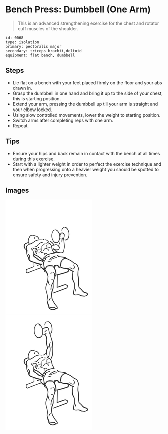 # Bench Press: Dumbbell (One Arm)
> This is an advanced strengthening exercise for the chest and rotator cuff muscles of the shoulder.

``` 
id: 0068 
type: isolation 
primary: pectoralis major 
secondary: triceps brachii,deltoid 
equipment: flat bench, dumbbell 
``` 

## Steps

 - Lie flat on a bench with your feet placed firmly on the floor and your abs drawn in.
 - Grasp the dumbbell in one hand and bring it up to the side of your chest, this is starting position.
 - Extend your arm, pressing the dumbbell up till your arm is straight and your elbow locked.
 - Using slow controlled movements, lower the weight to starting position.
 - Switch arms after completing reps with one arm.
 - Repeat.

## Tips

 - Ensure your hips and back remain in contact with the bench at all times during this exercise.
 - Start with a lighter weight in order to perfect the exercise technique and then when progressing onto a heavier weight you should be spotted to ensure safety and injury prevention.

## Images

<svg width="276" height="275pt" viewBox="0 0 207 275" xmlns="http://www.w3.org/2000/svg"><g fill="#FFF"><path d="M0 0h207v275H0V0m141.02 64.83c-4.34.65-6.35 5.17-7.14 8.99 2.66-2.67 3.66-6.82 7.38-8.43 9.75 2.77 12.34 15.51 9.13 23.99-1.14 3.81-4.9 6.06-8.8 5.56.49.99.98 2.18 2.36 1.87 4.2-.11 7.06-3.95 8.19-7.65 2.19-7.21.89-15.54-3.79-21.51-1.67-2.17-4.58-3.76-7.33-2.82m-28.03 10.12c-3.59 6.23-3.36 14.15-.55 20.64 1.58 3.73 4.54 7.18 8.66 8.04 3.48-.03 6.26-2.74 7.76-5.68 2.68-4.54 2.39-10.05 1.75-15.08l1.91.99c-.13.99-.38 2.98-.51 3.98 2.61-1.41 1.3-3.99.77-6.16-.65.28-1.96.86-2.62 1.15l-.37-2.32c2.39-.13 4.77-.39 7.16-.61 1.25 1.31 2.77 2.4 3.81 3.9-.14 2.02-.44 4.02-.7 6.03-2.67.39-5.3.96-7.97 1.33.93 3.52 1.07 7.18 1.74 10.75.74-3.35.69-6.85-.52-10.08 4.1-.73 2.96 4.01 3.04 6.51.43-2.33.73-4.69 1.15-7.02l1.04 1.17c1.13 5.49 1.14 11.15 1.88 16.7.85 5.12-1.58 10.01-1.81 15.1-6.26 3.96-13.02-.7-19.13-2.46.59-.44 1.18-.86 1.78-1.29 3.98.65 7.38-1.3 9.57-4.49.02-.7.05-2.09.06-2.79a75.06 75.06 0 0 1-3.59-4.17c2.87-3.09 5.09-7.29 3.4-11.52-.58 3.82-1.61 7.58-3.64 10.9-2.94-2.15-6.7-2.96-10.03-1.16-2.53-3.91-5.5-8.44-10.7-8.67.82 1.51 2.27 2.38 3.66 3.27 2.5 1.58 4.18 4.1 5.9 6.43-1.78.3-3.56.63-5.34.95-.65-4.16-4.39-6.61-8.26-7.41l2.11-1.57c-2.64-2.59-5.54-6.41-9.73-5.54 2.55 1.33 4.96 2.9 7.1 4.82-.61.85-1.21 1.7-1.81 2.56 2.2 1.57 4.68 2.61 7.02 3.94 2.12 2.89 3.23 6.44 3.52 10 .31 3.99 3.11 7.07 4.67 10.6-5.63 1.2-11.82 1.49-16.64 4.99-3.84 3.1-8.11 6.02-10.2 10.69-2.24-3.41-6.01-5.2-9.1-7.71-2.28-1.93-5.27-2.56-7.83-3.97-4.58-3.11-3.52-9.76-7.54-13.41.23-1.25.46-2.49.68-3.74-1.63 1.06-2.7 2.6-3.21 4.46 5.88 2.91 6.59 11.22 4.6 16.69 1.46.99 2.88 2.06 4.15 3.29 4.69 1.64 7.07 6.83 12.01 7.89 2.41.96 5.36.87 7.2 2.92 1.37-.11 1.8-1.86 2.67-2.7.03-1.08.08-3.25.1-4.33-1.02 1-2.05 2-3.08 3 2.25-5.32 7.16-8.87 11.46-12.48 5.68-1.68 11.48-4.51 17.52-3.44-.3-.56-.9-1.67-1.2-2.22 4.06.29 8.16-.5 12.18.32 3.04.42 6.42.82 9.21-.77 1.77-.89 1.66-3.1 2.07-4.76.54-3.83 2.39-7.53 1.75-11.47-.56-4.36-.78-8.75-1.36-13.1-1.23-4.91 1.75-9.63 1.16-14.55-1.16-1.8-2.68-3.5-4.7-4.29-2.7-.32-5.28.81-7.72 1.81-1.53-3.52-3.63-7.27-7.37-8.78-3.41-.91-7.31.82-8.99 3.92M58.01 86.23c-2.96 4.5-5.19 9.69-4.33 15.21-3.44 1.18-7.8 2.06-9.32 5.85-1.88 4.75.53 10.19 5.07 12.36.33 6.49.71 13.47 4.97 18.75-.44 2.33.63 4.5 1.77 6.46 2.78 3.54 7.58 3.93 11.53 5.42-.34 3.03.62 6.55-.77 9.27-5.9 2.45-11.97 4.44-17.92 6.74-.07 2.47-.09 4.95-.09 7.43 1.05.73 2.1 1.47 3.15 2.2 11.29-4.42 22.5-9.15 34.08-12.75 1.92 1.74 3.34 4.09 5.88 5.05.16-.61.48-1.82.65-2.43.49 2.37-.76 5.6 1.56 7.2.72.11 2.16.34 2.88.46 1.97 3.17 3.48 6.68 4.09 10.38-.36 4.02-.46 8.12-1.39 12.07-1.49 4.29-3.12 8.57-3.82 13.08-.9 8.63 4.51 16.55 3.57 25.18-.07 2.08-.74 4.12-.7 6.21.4 2.22 1.03 4.4 1.13 6.67.13 3.19 2.68 5.68 2.81 8.88-.25 3.89 3.52 6.11 6.56 7.56 3.66.78 8.5 1.53 11.24-1.7 1.19-.15 2.41-.21 3.56-.58 1.39-1.2.74-3.16.9-4.75-1.8-2.36-3.44-4.85-5.59-6.92-2.3-3.44-4.35-7.1-6.26-10.77-2.58-8.2-1.83-17.41 1.55-25.28 1.29-5.03.04-10.26.48-15.37.74-4.77 2.98-9.11 4.16-13.75.76-1.52 1.68-3.04 1.66-4.81.86.59 1.73 1.18 2.59 1.78-.59 9.73-.79 19.47-.74 29.22 6.57-1.44 12.7-4.26 19.08-6.32 2-.88 3.84.79 5.66 1.39-.29 1.48-.57 2.96-.85 4.45-10.53 4.19-21.29 7.79-31.82 11.98-1.16.22-1.2 1.59-1.77 2.38 11.07-3.86 22.04-8.02 33.03-12.11 3.45-.72 2.94-5.02 3.17-7.76-1.98-1.11-4.05-2.45-6.36-2.59-6.22 1.64-12.11 4.33-18.26 6.21.2-9.31.23-18.62.37-27.92 8.75-1.93 17.32-4.55 25.81-7.39.79-2.16 1.48-4.44.49-6.68 2.51 2.19 5.27 4.39 8.7 4.82.81 2.73-.16 5.46-.51 8.18-.47 2.98-.34 6.02-.73 9.02 1.63 4.76 5.03 8.83 5.67 13.94 1.9 8.22-3.67 15.88-2.06 24.14 3.04 2.31 6.85 2.32 10.45 1.77 3.44-.73 6.21 1.68 9.23 2.8 3.7.29 7.7 1.55 11.11-.55 2.32-.71 6.37-3.01 4.06-5.82-1.94-3.9-6.95-2.52-9.76-5.23-2.72-1.92-4.16-5.13-6.92-7.01-1.05-.91-2.52-1.48-3.18-2.75-2.95-8.65-.3-17.93-2.36-26.7-.98-3.61-.18-7.34-.44-11.01-.13-3.28 2.16-6.51.73-9.74-.98-2.41-1.47-5.16-3.22-7.17-2.75-3.32-7.55-3.55-10.39-6.78-4.92-4.9-12.19-6.15-17.3-10.72-5.4-1.97-11.26-1.54-16.85-2.53-.67-2.2-2.56-3.31-4.54-4.14.98 2.13 1.58 5.15 4.26 5.71 4.68 1.2 9.62.71 14.24 2.26-4.14 1.99-7.31 5.5-9.58 9.42-.71 4.21-.89 8.52-2.34 12.58-.79-2.95-3.44-4.43-5.96-5.7-2.36.58-4.74 1.03-7.14 1.42.15 1.47.28 2.95.39 4.42-1.32-1.34-2.65-2.67-4.01-3.97-4.33-.94-9-1.24-13.09.78-2.75 1.24-3.74 4.27-5.27 6.64-1.83-5.03-2.6-10.66-1.46-15.91.9-3.55 5.18-5.97 4.35-9.79 3.27-1.52 8.99-1.3 9.57-5.77-3.39 1.65-6.76 3.34-10.37 4.47-1.22 1.62-3.06 2.52-4.76 3.53.75.13 2.26.39 3.01.53-1.02 2.09-1.96 4.24-3.17 6.25-.58.86-1.14 1.76-1.7 2.64.35 4.67 1.58 9.43 1.82 14.2-2.82-1.9-6.83-3.47-6.47-7.58 1.14-1.32 2.28-2.64 3.43-3.96-2.35.01-4.76.16-7.04-.56-7.94-2.09-15.93-4.44-23.36-7.93-1.73-4.9-3.6-9.71-6.66-13.97.28-3.04.32-6.12.96-9.12-1.88-3.31-2.81-7.69-.64-11.1 1.3-2.34 4.01-3.31 6.54-3.58 6.65-1.34 10.58-7.8 17.16-9.23a71.88 71.88 0 0 0 5.95-1.67c2.21.29 4.9 1.6 6.6-.58-3.83-.27-7.7-.49-11.52.02-7.27 1.34-11.81 8.18-19.06 9.7-5.12-5.33-1.35-12.85 1.98-18.03 3.88-3.7 9.34-.65 13.61.6 3.62.46 4.36 4.44 6.51 6.76-.09-2.51-.23-5.92-3.03-6.93-3.5-1.41-7.1-2.66-10.8-3.44-2.87-.64-6.15.11-8.1 2.41m9.7 7.3c3.19.11 2.93-3.99 3.63-6.15-1.89 1.59-2.82 3.89-3.63 6.15m21.09 1.7c.82 1.34 3.73.71 4.51-.54-.68-1.83-3.76-.82-4.51.54m-6.21 7.4c-3.24 1.99-5.92 4.74-8.24 7.73-1.64.79-3.58.79-5.3 1.4 2 .34 4.03.39 6.05.44.96-1.29 1.89-2.6 2.72-3.97 2.93-3.4 6.78-5.56 11.27-6.03.12-.46.37-1.37.49-1.82-2.32.79-4.78 1.18-6.99 2.25m5.38 6.62c-3.66 2.55-4.08 7.78-3.18 11.8-.62 1.26-1.25 2.52-1.88 3.79l1.98.26c-.08.37-.26 1.1-.35 1.47 2.03.14 4.06.28 6.08.51 1.62 1.2 3.48 1.99 5.37 2.67l3-1.08c.16-.36.46-1.08.61-1.43-1.98.27-4.06 1.1-6 .21-2.86-.85-5.4-3.03-8.57-2.22 3.3-4.24.31-9.37 1.59-14.13 2.71-2.14 7.45-3.2 7.66-7.25-2.17 1.72-4.17 3.64-6.31 5.4m7.7-4.62c2.29 1.53 5.07 1.8 7.72 1.33-2.43-.97-5.07-2.22-7.72-1.33m1.96 3.58c.8 2.32 1.33 4.74 1.1 7.22-1.6.2-3.19.4-4.79.59a23.133 23.133 0 0 0-4.68 7.22c2.22-1.24 3.48-3.46 4.95-5.42 1.85-.57 3.79-.71 5.69-.99l-.75-.73c3.26-.49 6.44-1.44 9.74-1.74-1.5-.63-3.1-.95-4.7-1.18-1.2.66-2.35 1.65-3.81 1.5l-.48-5.49c-.76-.33-1.52-.65-2.27-.98m-19.42 4.96c-2.26.97-.27 3.27 1.31 1.66 2.28-.86.2-3.11-1.31-1.66m-12.52 5.31c1.27-.51 2.22-1.36 2.86-2.55 1.64.61 3.34 1 5.08 1.24-1.5 1.5-2.83 3.15-4.14 4.81 1.99 2.7 3.35 5.89 5.87 8.17-.34-1.5.32-3.72-1.62-4.4 1.38-1.3 2.88-2.46 4.38-3.6.17-.89.33-1.78.5-2.67-1.06-.19-2.13-.36-3.19-.53-.08-.73-.23-2.2-.31-2.93-2.43-.98-5.07-1.18-7.6-1.8-.66 1.4-1.28 2.81-1.83 4.26m14.5-1.56c-.24.34-.72 1-.96 1.33.98 3.38 4.68-2.12.96-1.33m20.13.84c1.2 1.65 2.44 3.29 3.9 4.73-.35-1.6-.83-3.17-1.32-4.73h-2.58m-22.7 9.97c1.94-.09 3.85-.49 5.53-1.49-1.95-.05-4.25-.37-5.53 1.49m-23.99.53c.4 2.5 2.21 4.4 3.02 6.72.35 1.99.52 4 .82 6l1.84-.98c.21-4.62-1.18-9.6-5.68-11.74m38.63 2.28c-.11 1.57 2.64 2.45 3.85 1.72.21-1.68-2.62-2.31-3.85-1.72m11.8 12.38c1.42-.16 2.86-.77 4.29-.36 2.38.81 4.41-.96 6.48-1.8 3.01-1.7 7.06-.96 9.42-3.84-4.53.7-9.14 1.77-13.01 4.34-.64-.35-1.27-.7-1.9-1.05 4.38-2.43 8.9-4.58 13.39-6.79-7.37-.04-13.7 4.47-18.67 9.5m-3.41 4.73c3.8.72 7.82.35 10.83-2.31-3.7.32-7.28 1.29-10.83 2.31z"/><path d="M112.91 78.05c.94-3.02 3.62-4.89 5.98-6.77 2.85 1.67 6.06 3.22 7.66 6.3 2.74 5.07 3.98 11.31 1.98 16.86-1.01 3.1-2.98 6.46-6.49 7.03-3.91.2-6.72-3.18-8.28-6.37-2.41-5.27-2.79-11.58-.85-17.05zM46.48 107.41c1.65-2.53 4.92-3.02 7.43-4.34 1.37 1.03 2.78 1.99 4.18 2.99-3.49-1-5.77 1.93-8.09 3.92-1.98 1.84-1.11 4.88-1.24 7.27-2.94-2.43-3.2-6.36-2.28-9.84zM111.48 110.61c4.43-.91 9.82-4.63 13.9-.97 1.93 1.81 3.54 3.94 5.16 6.02-1.01.71-2.01 1.42-3.01 2.14-4.98 1.97-10.57.45-14.26-3.29.55 1.5 1.11 3 1.7 4.48 1.36.39 2.73.73 4.11 1.02l.2 1.33-2.58-.21c2.13 1.43 4.39 2.67 6.6 3.96-2.34.26-4.64-.08-6.87-.76-3.91-3.55-4.07-8.88-4.95-13.72zM71.56 120.26c2.01.23 4.02.48 6.03.79-.94.79-1.98 1.38-3.14 1.76-.18.54-.56 1.6-.74 2.13-.94-1.44-2.55-2.77-2.15-4.68zM68.38 131.82c3.13 1.56 6.83 2.01 9.51 4.4 3.46 3.1 7.8 5.24 10.52 9.14-3.01-.73-6.36-1.02-8.76-3.19-2.76-2.28-5.57-4.49-8.69-6.26-1.58-.79-1.88-2.65-2.58-4.09zM134.28 149.09c1.53-4.43 5.55-7.97 10.34-8.29 6.33 2.4 12.6 5.35 17.67 9.95 2.87 2.66 7.92 2.69 9.41 6.77 1.11 3.06 3.43 6.13 2.18 9.52-1.08 3.62-.83 7.41-1.12 11.14-.41 4.33 1.58 8.45 1.24 12.79-.22 6.44-.19 12.96 1.72 19.17 1.24 1.53 2.82 2.7 4.26 4.03 2.7 2.29 4.25 5.73 7.34 7.6 2.88 2.13 7.53 1.17 9.09 5-1.87 1.03-3.64 2.27-5.63 3.07-1.96 0-3.89-.44-5.84-.62-3.82-.24-6.94-3.41-10.91-2.78-3.17.04-7.39 1.75-9.6-1.4.11-4.33.04-8.89 1.84-12.91-.05-4.05.25-8.11-.17-12.15-.26-3.14-2.37-5.66-3.41-8.54-1.58-6.24-1.4-12.66-1.26-19.04 1.4-.19 2.68-.74 3.68-1.73-1.94-.69-3.91-1.27-5.84-1.98-2.94-1.17-4.94-3.92-7.93-4.98-3.32-1.25-6.92-1.26-10.42-1.15-3.22.07-6.06-1.74-8.93-2.95 1.49-3.33 1.91-6.94 2.29-10.52m27.9 5.24c.95 2.66 2 5.29 2.81 8-1.42.98-2.62 3.45-4.63 2.33-2.8-1.01-4.91-3.21-7.42-4.73 1.79 3.91 5.85 6.28 10.11 6.26 1.15-1.06 2.28-2.12 3.42-3.18-.29-3.31-1.35-6.78-4.29-8.68m5.99 58.13c-1.28 3.07-.91 6.48 1.65 8.76-.47-2.93-.95-5.87-1.65-8.76zM69.01 150.95c4.22 1.63 8.48 3.42 13.07 3.56-2.41 1.27-4.94 1.69-7.23-.08.15.87.45 2.61.59 3.48 2.75-.81 5.49-1.65 8.22-2.54.08 2.14.27 4.28.76 6.37-9.55 3.69-19.28 6.91-28.68 11.01-1.78.6-4 2.19-5.34-.04-.14-1.78 0-3.56.05-5.34 6.22-2.33 12.49-4.54 18.59-7.16-.02-3.09-.01-6.17-.03-9.26z"/><path d="M118.27 162.75c.39-2.78 2.34-4.48 4.73-5.64 1.77 1.4 3.37 3.02 4.27 5.12 1.56.16 3.38.94 4.63-.53 5.35 3.69 11.95 3.56 18.16 3.48l-1.47 1.03c.71 1.29 2.39 3.75.27 4.63-7.99 3.73-16.82 5.17-25.24 7.62l-1.09 1.04c-1.06-2.67-.39-5.6-1-8.36-.7-2.92-1.74-5.78-3.26-8.39zM95.65 166.63c1.37-2.68 2.97-5.37 5.34-7.29 3.9-.98 7.95-.53 11.89-.11 5.36 6.01 7.96 14.21 6.72 22.24-.44-3.79-1.94-7.66-5.91-8.94 2.23 2.81 4.52 5.92 3.1 9.77.48.02 1.43.08 1.91.1-.63.3-1.25.59-1.89.88.75 1.95.09 3.94-.72 5.74-1.72 3.76-2.06 8.06-4.45 11.52-2.94 4.67-3.44 10.32-3.3 15.7 2.38-.7 1.47-3.48 1.8-5.32-.02-3.56 1.37-6.92 3.1-9.95.15 4.48.98 9.22-1.04 13.44-3.12 6.34-2.98 13.72-1.87 20.54.67 4.25 3.06 7.84 5.19 11.46 2.25 4.68 6.56 7.9 8.84 12.58-1.19.38-2.38.75-3.58 1.08-.88-1.36-1.6-2.85-2.79-3.98-2.83.48-5.67.71-8.53.77-1.34.01-3.44 1.97-4.31.2v-.79c.15-1.5.04-3.02-.71-4.35-1.75-3.5-2.96-7.24-3.94-11.02.22-3.13 1.11-6.21.83-9.36-.19-7.06-3.81-13.51-3.94-20.58.32-5.04 1.99-9.87 4.06-14.44 1.54 2.77 1.97 6.39 4.75 8.28-1.6-6.76-5.5-13.65-3.21-20.7-1.11-3.13-.85-6.62-2.38-9.6-1.39-2.78-3.29-5.26-4.96-7.87m16.12 6.01c-1.79 1.7-3.77 3.28-4.95 5.5 2.34-1.12 4.19-2.97 6.01-4.76-.26-.18-.8-.55-1.06-.74m-2.25 16.39c.21 2.83 3.55 2.43 4.77.57-1.59-.24-3.17-.43-4.77-.57m-6.14 53.87c2.74-2.22 4.16-5.49 5.39-8.69-3.34 1.27-4.92 5.38-5.39 8.69z"/><path d="M94.09 169.41c1.18-.51 2.45 1.42 1.7 2.39-1.21.53-2.53-1.41-1.7-2.39zM107.05 259.89c2.94-2.4 7.03-1.29 10.57-1.59.44.47 1.3 1.4 1.73 1.86-3.62 2.82-8.73 2.42-12.3-.27z"/></g><g fill="#333"><path d="M141.02 64.83c2.75-.94 5.66.65 7.33 2.82 4.68 5.97 5.98 14.3 3.79 21.51-1.13 3.7-3.99 7.54-8.19 7.65-1.38.31-1.87-.88-2.36-1.87 3.9.5 7.66-1.75 8.8-5.56 3.21-8.48.62-21.22-9.13-23.99-3.72 1.61-4.72 5.76-7.38 8.43.79-3.82 2.8-8.34 7.14-8.99z"/><path d="M112.99 74.95c1.68-3.1 5.58-4.83 8.99-3.92 3.74 1.51 5.84 5.26 7.37 8.78 2.44-1 5.02-2.13 7.72-1.81 2.02.79 3.54 2.49 4.7 4.29.59 4.92-2.39 9.64-1.16 14.55.58 4.35.8 8.74 1.36 13.1.64 3.94-1.21 7.64-1.75 11.47-.41 1.66-.3 3.87-2.07 4.76-2.79 1.59-6.17 1.19-9.21.77-4.02-.82-8.12-.03-12.18-.32.3.55.9 1.66 1.2 2.22-6.04-1.07-11.84 1.76-17.52 3.44-4.3 3.61-9.21 7.16-11.46 12.48 1.03-1 2.06-2 3.08-3-.02 1.08-.07 3.25-.1 4.33-.87.84-1.3 2.59-2.67 2.7-1.84-2.05-4.79-1.96-7.2-2.92-4.94-1.06-7.32-6.25-12.01-7.89-1.27-1.23-2.69-2.3-4.15-3.29 1.99-5.47 1.28-13.78-4.6-16.69.51-1.86 1.58-3.4 3.21-4.46-.22 1.25-.45 2.49-.68 3.74 4.02 3.65 2.96 10.3 7.54 13.41 2.56 1.41 5.55 2.04 7.83 3.97 3.09 2.51 6.86 4.3 9.1 7.71 2.09-4.67 6.36-7.59 10.2-10.69 4.82-3.5 11.01-3.79 16.64-4.99-1.56-3.53-4.36-6.61-4.67-10.6-.29-3.56-1.4-7.11-3.52-10-2.34-1.33-4.82-2.37-7.02-3.94.6-.86 1.2-1.71 1.81-2.56-2.14-1.92-4.55-3.49-7.1-4.82 4.19-.87 7.09 2.95 9.73 5.54l-2.11 1.57c3.87.8 7.61 3.25 8.26 7.41 1.78-.32 3.56-.65 5.34-.95-1.72-2.33-3.4-4.85-5.9-6.43-1.39-.89-2.84-1.76-3.66-3.27 5.2.23 8.17 4.76 10.7 8.67 3.33-1.8 7.09-.99 10.03 1.16 2.03-3.32 3.06-7.08 3.64-10.9 1.69 4.23-.53 8.43-3.4 11.52a75.06 75.06 0 0 0 3.59 4.17c-.01.7-.04 2.09-.06 2.79-2.19 3.19-5.59 5.14-9.57 4.49-.6.43-1.19.85-1.78 1.29 6.11 1.76 12.87 6.42 19.13 2.46.23-5.09 2.66-9.98 1.81-15.1-.74-5.55-.75-11.21-1.88-16.7l-1.04-1.17c-.42 2.33-.72 4.69-1.15 7.02-.08-2.5 1.06-7.24-3.04-6.51 1.21 3.23 1.26 6.73.52 10.08-.67-3.57-.81-7.23-1.74-10.75 2.67-.37 5.3-.94 7.97-1.33.26-2.01.56-4.01.7-6.03-1.04-1.5-2.56-2.59-3.81-3.9-2.39.22-4.77.48-7.16.61l.37 2.32c.66-.29 1.97-.87 2.62-1.15.53 2.17 1.84 4.75-.77 6.16.13-1 .38-2.99.51-3.98l-1.91-.99c.64 5.03.93 10.54-1.75 15.08-1.5 2.94-4.28 5.65-7.76 5.68-4.12-.86-7.08-4.31-8.66-8.04-2.81-6.49-3.04-14.41.55-20.64m-.08 3.1c-1.94 5.47-1.56 11.78.85 17.05 1.56 3.19 4.37 6.57 8.28 6.37 3.51-.57 5.48-3.93 6.49-7.03 2-5.55.76-11.79-1.98-16.86-1.6-3.08-4.81-4.63-7.66-6.3-2.36 1.88-5.04 3.75-5.98 6.77m-1.43 32.56c.88 4.84 1.04 10.17 4.95 13.72 2.23.68 4.53 1.02 6.87.76-2.21-1.29-4.47-2.53-6.6-3.96l2.58.21-.2-1.33c-1.38-.29-2.75-.63-4.11-1.02-.59-1.48-1.15-2.98-1.7-4.48 3.69 3.74 9.28 5.26 14.26 3.29 1-.72 2-1.43 3.01-2.14-1.62-2.08-3.23-4.21-5.16-6.02-4.08-3.66-9.47.06-13.9.97m-43.1 21.21c.7 1.44 1 3.3 2.58 4.09 3.12 1.77 5.93 3.98 8.69 6.26 2.4 2.17 5.75 2.46 8.76 3.19-2.72-3.9-7.06-6.04-10.52-9.14-2.68-2.39-6.38-2.84-9.51-4.4z"/><path d="M58.01 86.23c1.95-2.3 5.23-3.05 8.1-2.41 3.7.78 7.3 2.03 10.8 3.44 2.8 1.01 2.94 4.42 3.03 6.93-2.15-2.32-2.89-6.3-6.51-6.76-4.27-1.25-9.73-4.3-13.61-.6-3.33 5.18-7.1 12.7-1.98 18.03 7.25-1.52 11.79-8.36 19.06-9.7 3.82-.51 7.69-.29 11.52-.02-1.7 2.18-4.39.87-6.6.58a71.88 71.88 0 0 1-5.95 1.67c-6.58 1.43-10.51 7.89-17.16 9.23-2.53.27-5.24 1.24-6.54 3.58-2.17 3.41-1.24 7.79.64 11.1-.64 3-.68 6.08-.96 9.12 3.06 4.26 4.93 9.07 6.66 13.97 7.43 3.49 15.42 5.84 23.36 7.93 2.28.72 4.69.57 7.04.56-1.15 1.32-2.29 2.64-3.43 3.96-.36 4.11 3.65 5.68 6.47 7.58-.24-4.77-1.47-9.53-1.82-14.2.56-.88 1.12-1.78 1.7-2.64 1.21-2.01 2.15-4.16 3.17-6.25-.75-.14-2.26-.4-3.01-.53 1.7-1.01 3.54-1.91 4.76-3.53 3.61-1.13 6.98-2.82 10.37-4.47-.58 4.47-6.3 4.25-9.57 5.77.83 3.82-3.45 6.24-4.35 9.79-1.14 5.25-.37 10.88 1.46 15.91 1.53-2.37 2.52-5.4 5.27-6.64 4.09-2.02 8.76-1.72 13.09-.78 1.36 1.3 2.69 2.63 4.01 3.97-.11-1.47-.24-2.95-.39-4.42 2.4-.39 4.78-.84 7.14-1.42 2.52 1.27 5.17 2.75 5.96 5.7 1.45-4.06 1.63-8.37 2.34-12.58 2.27-3.92 5.44-7.43 9.58-9.42-4.62-1.55-9.56-1.06-14.24-2.26-2.68-.56-3.28-3.58-4.26-5.71 1.98.83 3.87 1.94 4.54 4.14 5.59.99 11.45.56 16.85 2.53 5.11 4.57 12.38 5.82 17.3 10.72 2.84 3.23 7.64 3.46 10.39 6.78 1.75 2.01 2.24 4.76 3.22 7.17 1.43 3.23-.86 6.46-.73 9.74.26 3.67-.54 7.4.44 11.01 2.06 8.77-.59 18.05 2.36 26.7.66 1.27 2.13 1.84 3.18 2.75 2.76 1.88 4.2 5.09 6.92 7.01 2.81 2.71 7.82 1.33 9.76 5.23 2.31 2.81-1.74 5.11-4.06 5.82-3.41 2.1-7.41.84-11.11.55-3.02-1.12-5.79-3.53-9.23-2.8-3.6.55-7.41.54-10.45-1.77-1.61-8.26 3.96-15.92 2.06-24.14-.64-5.11-4.04-9.18-5.67-13.94.39-3 .26-6.04.73-9.02.35-2.72 1.32-5.45.51-8.18-3.43-.43-6.19-2.63-8.7-4.82.99 2.24.3 4.52-.49 6.68-8.49 2.84-17.06 5.46-25.81 7.39-.14 9.3-.17 18.61-.37 27.92 6.15-1.88 12.04-4.57 18.26-6.21 2.31.14 4.38 1.48 6.36 2.59-.23 2.74.28 7.04-3.17 7.76-10.99 4.09-21.96 8.25-33.03 12.11.57-.79.61-2.16 1.77-2.38 10.53-4.19 21.29-7.79 31.82-11.98.28-1.49.56-2.97.85-4.45-1.82-.6-3.66-2.27-5.66-1.39-6.38 2.06-12.51 4.88-19.08 6.32-.05-9.75.15-19.49.74-29.22-.86-.6-1.73-1.19-2.59-1.78.02 1.77-.9 3.29-1.66 4.81-1.18 4.64-3.42 8.98-4.16 13.75-.44 5.11.81 10.34-.48 15.37-3.38 7.87-4.13 17.08-1.55 25.28 1.91 3.67 3.96 7.33 6.26 10.77 2.15 2.07 3.79 4.56 5.59 6.92-.16 1.59.49 3.55-.9 4.75-1.15.37-2.37.43-3.56.58-2.74 3.23-7.58 2.48-11.24 1.7-3.04-1.45-6.81-3.67-6.56-7.56-.13-3.2-2.68-5.69-2.81-8.88-.1-2.27-.73-4.45-1.13-6.67-.04-2.09.63-4.13.7-6.21.94-8.63-4.47-16.55-3.57-25.18.7-4.51 2.33-8.79 3.82-13.08.93-3.95 1.03-8.05 1.39-12.07-.61-3.7-2.12-7.21-4.09-10.38-.72-.12-2.16-.35-2.88-.46-2.32-1.6-1.07-4.83-1.56-7.2-.17.61-.49 1.82-.65 2.43-2.54-.96-3.96-3.31-5.88-5.05-11.58 3.6-22.79 8.33-34.08 12.75-1.05-.73-2.1-1.47-3.15-2.2 0-2.48.02-4.96.09-7.43 5.95-2.3 12.02-4.29 17.92-6.74 1.39-2.72.43-6.24.77-9.27-3.95-1.49-8.75-1.88-11.53-5.42-1.14-1.96-2.21-4.13-1.77-6.46-4.26-5.28-4.64-12.26-4.97-18.75-4.54-2.17-6.95-7.61-5.07-12.36 1.52-3.79 5.88-4.67 9.32-5.85-.86-5.52 1.37-10.71 4.33-15.21m-11.53 21.18c-.92 3.48-.66 7.41 2.28 9.84.13-2.39-.74-5.43 1.24-7.27 2.32-1.99 4.6-4.92 8.09-3.92-1.4-1-2.81-1.96-4.18-2.99-2.51 1.32-5.78 1.81-7.43 4.34m87.8 41.68c-.38 3.58-.8 7.19-2.29 10.52 2.87 1.21 5.71 3.02 8.93 2.95 3.5-.11 7.1-.1 10.42 1.15 2.99 1.06 4.99 3.81 7.93 4.98 1.93.71 3.9 1.29 5.84 1.98-1 .99-2.28 1.54-3.68 1.73-.14 6.38-.32 12.8 1.26 19.04 1.04 2.88 3.15 5.4 3.41 8.54.42 4.04.12 8.1.17 12.15-1.8 4.02-1.73 8.58-1.84 12.91 2.21 3.15 6.43 1.44 9.6 1.4 3.97-.63 7.09 2.54 10.91 2.78 1.95.18 3.88.62 5.84.62 1.99-.8 3.76-2.04 5.63-3.07-1.56-3.83-6.21-2.87-9.09-5-3.09-1.87-4.64-5.31-7.34-7.6-1.44-1.33-3.02-2.5-4.26-4.03-1.91-6.21-1.94-12.73-1.72-19.17.34-4.34-1.65-8.46-1.24-12.79.29-3.73.04-7.52 1.12-11.14 1.25-3.39-1.07-6.46-2.18-9.52-1.49-4.08-6.54-4.11-9.41-6.77-5.07-4.6-11.34-7.55-17.67-9.95-4.79.32-8.81 3.86-10.34 8.29m-65.27 1.86c.02 3.09.01 6.17.03 9.26-6.1 2.62-12.37 4.83-18.59 7.16-.05 1.78-.19 3.56-.05 5.34 1.34 2.23 3.56.64 5.34.04 9.4-4.1 19.13-7.32 28.68-11.01-.49-2.09-.68-4.23-.76-6.37-2.73.89-5.47 1.73-8.22 2.54-.14-.87-.44-2.61-.59-3.48 2.29 1.77 4.82 1.35 7.23.08-4.59-.14-8.85-1.93-13.07-3.56m49.26 11.8c1.52 2.61 2.56 5.47 3.26 8.39.61 2.76-.06 5.69 1 8.36l1.09-1.04c8.42-2.45 17.25-3.89 25.24-7.62 2.12-.88.44-3.34-.27-4.63l1.47-1.03c-6.21.08-12.81.21-18.16-3.48-1.25 1.47-3.07.69-4.63.53-.9-2.1-2.5-3.72-4.27-5.12-2.39 1.16-4.34 2.86-4.73 5.64m-22.62 3.88c1.67 2.61 3.57 5.09 4.96 7.87 1.53 2.98 1.27 6.47 2.38 9.6-2.29 7.05 1.61 13.94 3.21 20.7-2.78-1.89-3.21-5.51-4.75-8.28-2.07 4.57-3.74 9.4-4.06 14.44.13 7.07 3.75 13.52 3.94 20.58.28 3.15-.61 6.23-.83 9.36.98 3.78 2.19 7.52 3.94 11.02.75 1.33.86 2.85.71 4.35v.79c.87 1.77 2.97-.19 4.31-.2 2.86-.06 5.7-.29 8.53-.77 1.19 1.13 1.91 2.62 2.79 3.98 1.2-.33 2.39-.7 3.58-1.08-2.28-4.68-6.59-7.9-8.84-12.58-2.13-3.62-4.52-7.21-5.19-11.46-1.11-6.82-1.25-14.2 1.87-20.54 2.02-4.22 1.19-8.96 1.04-13.44-1.73 3.03-3.12 6.39-3.1 9.95-.33 1.84.58 4.62-1.8 5.32-.14-5.38.36-11.03 3.3-15.7 2.39-3.46 2.73-7.76 4.45-11.52.81-1.8 1.47-3.79.72-5.74.64-.29 1.26-.58 1.89-.88-.48-.02-1.43-.08-1.91-.1 1.42-3.85-.87-6.96-3.1-9.77 3.97 1.28 5.47 5.15 5.91 8.94 1.24-8.03-1.36-16.23-6.72-22.24-3.94-.42-7.99-.87-11.89.11-2.37 1.92-3.97 4.61-5.34 7.29m-1.56 2.78c-.83.98.49 2.92 1.7 2.39.75-.97-.52-2.9-1.7-2.39m12.96 90.48c3.57 2.69 8.68 3.09 12.3.27-.43-.46-1.29-1.39-1.73-1.86-3.54.3-7.63-.81-10.57 1.59z"/><path d="M67.71 93.53c.81-2.26 1.74-4.56 3.63-6.15-.7 2.16-.44 6.26-3.63 6.15zM88.8 95.23c.75-1.36 3.83-2.37 4.51-.54-.78 1.25-3.69 1.88-4.51.54zM82.59 102.63c2.21-1.07 4.67-1.46 6.99-2.25-.12.45-.37 1.36-.49 1.82-4.49.47-8.34 2.63-11.27 6.03-.83 1.37-1.76 2.68-2.72 3.97-2.02-.05-4.05-.1-6.05-.44 1.72-.61 3.66-.61 5.3-1.4 2.32-2.99 5-5.74 8.24-7.73zM87.97 109.25c2.14-1.76 4.14-3.68 6.31-5.4-.21 4.05-4.95 5.11-7.66 7.25-1.28 4.76 1.71 9.89-1.59 14.13 3.17-.81 5.71 1.37 8.57 2.22 1.94.89 4.02.06 6-.21-.15.35-.45 1.07-.61 1.43l-3 1.08c-1.89-.68-3.75-1.47-5.37-2.67-2.02-.23-4.05-.37-6.08-.51.09-.37.27-1.1.35-1.47l-1.98-.26c.63-1.27 1.26-2.53 1.88-3.79-.9-4.02-.48-9.25 3.18-11.8zM95.67 104.63c2.65-.89 5.29.36 7.72 1.33-2.65.47-5.43.2-7.72-1.33z"/><path d="M97.63 108.21c.75.33 1.51.65 2.27.98l.48 5.49c1.46.15 2.61-.84 3.81-1.5 1.6.23 3.2.55 4.7 1.18-3.3.3-6.48 1.25-9.74 1.74l.75.73c-1.9.28-3.84.42-5.69.99-1.47 1.96-2.73 4.18-4.95 5.42 1.09-2.68 2.69-5.13 4.68-7.22 1.6-.19 3.19-.39 4.79-.59.23-2.48-.3-4.9-1.1-7.22zM78.21 113.17c1.51-1.45 3.59.8 1.31 1.66-1.58 1.61-3.57-.69-1.31-1.66zM65.69 118.48c.55-1.45 1.17-2.86 1.83-4.26 2.53.62 5.17.82 7.6 1.8.08.73.23 2.2.31 2.93 1.06.17 2.13.34 3.19.53-.17.89-.33 1.78-.5 2.67-1.5 1.14-3 2.3-4.38 3.6 1.94.68 1.28 2.9 1.62 4.4-2.52-2.28-3.88-5.47-5.87-8.17 1.31-1.66 2.64-3.31 4.14-4.81-1.74-.24-3.44-.63-5.08-1.24-.64 1.19-1.59 2.04-2.86 2.55m5.87 1.78c-.4 1.91 1.21 3.24 2.15 4.68.18-.53.56-1.59.74-2.13 1.16-.38 2.2-.97 3.14-1.76-2.01-.31-4.02-.56-6.03-.79zM80.19 116.92c3.72-.79.02 4.71-.96 1.33.24-.33.72-.99.96-1.33z"/><path d="M100.32 117.76h2.58c.49 1.56.97 3.13 1.32 4.73-1.46-1.44-2.7-3.08-3.9-4.73zM77.62 127.73c1.28-1.86 3.58-1.54 5.53-1.49-1.68 1-3.59 1.4-5.53 1.49zM53.63 128.26c4.5 2.14 5.89 7.12 5.68 11.74l-1.84.98c-.3-2-.47-4.01-.82-6-.81-2.32-2.62-4.22-3.02-6.72zM92.26 130.54c1.23-.59 4.06.04 3.85 1.72-1.21.73-3.96-.15-3.85-1.72zM104.06 142.92c4.97-5.03 11.3-9.54 18.67-9.5-4.49 2.21-9.01 4.36-13.39 6.79.63.35 1.26.7 1.9 1.05 3.87-2.57 8.48-3.64 13.01-4.34-2.36 2.88-6.41 2.14-9.42 3.84-2.07.84-4.1 2.61-6.48 1.8-1.43-.41-2.87.2-4.29.36zM100.65 147.65c3.55-1.02 7.13-1.99 10.83-2.31-3.01 2.66-7.03 3.03-10.83 2.31zM162.18 154.33c2.94 1.9 4 5.37 4.29 8.68-1.14 1.06-2.27 2.12-3.42 3.18-4.26.02-8.32-2.35-10.11-6.26 2.51 1.52 4.62 3.72 7.42 4.73 2.01 1.12 3.21-1.35 4.63-2.33-.81-2.71-1.86-5.34-2.81-8zM111.77 172.64c.26.19.8.56 1.06.74-1.82 1.79-3.67 3.64-6.01 4.76 1.18-2.22 3.16-3.8 4.95-5.5zM109.52 189.03c1.6.14 3.18.33 4.77.57-1.22 1.86-4.56 2.26-4.77-.57zM168.17 212.46c.7 2.89 1.18 5.83 1.65 8.76-2.56-2.28-2.93-5.69-1.65-8.76zM103.38 242.9c.47-3.31 2.05-7.42 5.39-8.69-1.23 3.2-2.65 6.47-5.39 8.69z"/></g></svg>
<svg width="276" height="275pt" viewBox="0 0 207 275" xmlns="http://www.w3.org/2000/svg"><g fill="#FFF"><path d="M0 0h207v275H0V0m92.9 24.82c2.44-2.92 4.16-6.49 7.59-8.46 2.71 1.53 5.85 2.78 7.46 5.63 4.09 6.87 4.18 16.19-.59 22.77-2.13-3.66-2.22-7.91-3.21-11.9-.47-2.78-3.04-5.25-5.99-4.46-3.01.82-6.44 1.04-8.88 3.17-1.91-4.03-4.54-8-8.64-10.05-2.08-1.14-4.52-.11-6.59.58-3.27 1.91-4.6 5.82-5.48 9.3-1.36 6.73-.03 14.2 4.19 19.71 2.19 2.92 6.32 5.16 9.87 3.22 3.6-1.2 5.4-4.79 6.78-8.04l-1.23-.71c2.16.22 4.29.67 6.32 1.45 3.11 4.71 4.01 10.54 3.03 16.05-.99 5.51 1.63 10.76 2.29 16.15a16.316 16.316 0 0 0-2.78 10.81c-1.2 1.23-2.39 2.46-3.55 3.72-1.84.63-3.67 1.29-5.43 2.11 1.9.38 3.83.37 5.75.17 1.05-1.58 2.19-3.09 3.53-4.44 1 2.7 1.98 5.41 2.83 8.16-3.1-.05-6.28.04-9.11 1.46 2.8 0 5.6-.27 8.38-.63 1.57 4.28 7.73 3.57 9.01 7.98 1.9 3.15 1.67 6.92 2.66 10.35 1.07 2.73 2.88 5.09 4.05 7.78-5.62 1.18-11.77 1.48-16.59 4.95-3.82 3.13-8.19 6-10.18 10.73-2.3-3.37-6.03-5.2-9.13-7.7-2.27-1.93-5.23-2.57-7.8-3.94-4.66-3.07-3.52-9.81-7.61-13.44.23-1.24.46-2.49.67-3.74-1.63 1.02-2.64 2.59-3.19 4.42 5.9 2.94 6.55 11.21 4.62 16.72 1.46.98 2.86 2.05 4.12 3.28 3.38 1.34 5.78 4.1 8.5 6.39 2.99 1.79 6.56 2.21 9.83 3.3 2.73 5.16 2.88 11.07 3.55 16.74-2.91-1.85-6.85-3.55-6.42-7.68 1.13-1.28 2.26-2.57 3.4-3.85-2.36 0-4.76.15-7.04-.56-7.95-2.09-15.96-4.44-23.39-7.93-1.72-4.91-3.6-9.71-6.66-13.97.29-3.05.32-6.12.98-9.12-1.91-3.29-2.81-7.67-.67-11.06 1.19-2.13 3.66-2.86 5.62-4.05l.49.89c3.86-1.59 7.61-3.49 10.74-6.3 3.6-3.16 8.5-3.57 12.85-5.07 2.2.34 4.85 1.56 6.6-.53-3.83-.34-7.71-.53-11.54-.02-7.24 1.3-11.75 8.15-18.97 9.65a96.4 96.4 0 0 0-2.66-3.71c-.45-5.14 1.79-10.02 4.5-14.23 3.86-3.76 9.36-.7 13.63.56 3.64.45 4.4 4.41 6.46 6.8-.05-2.32-.02-5.37-2.36-6.65-3.34-1.57-6.9-2.63-10.46-3.58-3.12-.86-6.85-.38-9.03 2.22-2.97 4.51-5.2 9.71-4.33 15.23-3.47 1.15-7.84 2.07-9.34 5.87-1.87 4.78.58 10.18 5.12 12.36.23 6.49.72 13.43 4.94 18.74-.43 2.33.63 4.52 1.78 6.48 2.81 3.49 7.56 3.9 11.5 5.37-.32 3.03.63 6.56-.76 9.28-5.89 2.43-11.93 4.47-17.9 6.7-.09 2.48-.12 4.97-.11 7.47 1.05.73 2.1 1.46 3.15 2.2 11.29-4.42 22.49-9.14 34.06-12.76 1.94 1.74 3.34 4.12 5.91 5.05l.49-2.64c.21 2.08.24 4.17.55 6.23.82 1.47 2.52 1.67 4.04 1.66 2.87 4.58 4.98 10 3.67 15.46.07 7.39-4.31 13.8-4.87 21.08-.38 8.27 4.55 15.87 3.65 24.17-.02 2.6-1.24 5.21-.39 7.79.91 3.4.57 7.11 2.54 10.2 1.68 2.53.35 6.18 2.89 8.22 3.99 4 11.68 5.58 16 1.4 1.21-.16 2.44-.22 3.61-.59 1.31-1.25.7-3.16.85-4.74-2.53-3.96-6.29-6.99-8.3-11.3-1.42-2.74-3.47-5.22-4.16-8.29-1.3-4.88-.91-10-.4-14.96.34-4.17 3.12-7.72 3.11-11.95.37-4.94-.98-10.04.62-14.85 1.34-5.28 3.8-10.21 5.14-15.48.84.48 1.67.97 2.51 1.45-.4 9.82-.77 19.64-.67 29.47 6.57-1.41 12.69-4.25 19.06-6.31 2-.85 3.87.81 5.7 1.39-.3 1.48-.59 2.97-.87 4.45-10.88 4.25-21.89 8.15-32.82 12.26-.14.51-.43 1.52-.58 2.02 11.02-3.82 21.93-7.97 32.86-12.04 3.42-.74 2.91-4.99 3.16-7.71-1.96-1.15-4.05-2.48-6.36-2.64-6.23 1.65-12.12 4.34-18.28 6.22.21-9.31.24-18.62.38-27.93 8.75-1.92 17.32-4.55 25.81-7.39.8-2.16 1.47-4.44.48-6.69 2.51 2.21 5.29 4.42 8.72 4.84.84 6.15-2.17 12.4-.72 18.56 1.63 4.25 4.67 7.95 5.14 12.62 1.87 8.2-3.65 15.85-2.07 24.09 3.32 2.61 7.54 2.14 11.45 1.74 3.67-.48 6.32 2.98 9.89 3.06 1.99.11 3.96.46 5.96.48 2.5-.68 4.8-1.94 7.23-2.84.74-1.54 1.66-3.41-.05-4.72-2.04-3.47-6.79-2.05-9.41-4.76-3.36-2.98-5.86-6.84-9.78-9.23-3.47-8.64-.5-18.23-2.63-27.14-1.02-3.6-.2-7.32-.47-10.98-.16-3.29 2.14-6.53.77-9.77-1.15-2.87-1.71-6.27-4.31-8.27-2.34-2.22-5.85-2.52-8.18-4.76-4.52-4.35-10.32-6.98-16.01-9.45-.84-1.05-1.67-2.28-3.11-2.51-5.26-1.67-10.85-1.32-16.23-2.31-.6-2.21-2.51-3.24-4.48-4.01.99 2.08 1.6 5.03 4.22 5.6 4.69 1.22 9.66.72 14.29 2.28-4.16 1.95-7.31 5.5-9.6 9.41-.72 4.19-.93 8.48-2.24 12.56-1.01-2.8-3.46-4.46-6.03-5.68-2.37.59-4.77 1.04-7.18 1.41.16 1.48.29 2.96.41 4.45-1.32-1.35-2.66-2.68-4.02-3.99-4.35-.94-9.05-1.24-13.16.81-2.71 1.27-3.68 4.27-5.2 6.62-1.83-5.01-2.58-10.6-1.5-15.83.89-3.59 5.22-6.03 4.38-9.88 2.49-.78 5.02-1.47 7.41-2.55.94-.53 3.07-1.67 1.75-2.95-3.32 1.42-6.5 3.19-9.99 4.18-.85 1.85-2.95 2.3-4.62 3.08.67.32 2.01.95 2.69 1.27-.76 2.08-1.74 4.09-3.01 5.91-.53.97-1.06 1.95-1.62 2.91.23-1.59.06-3.54 1.8-4.35.02-1.08.07-3.22.1-4.29-1.02.99-2.04 1.98-3.05 2.97 2.21-5.32 7.14-8.85 11.42-12.45 5.65-1.68 11.44-4.54 17.46-3.45-1.32-2.93-2.24-6.13-4.59-8.45-1.44-4.75-.89-10.1-4.24-14.13 2.3-4.11 4.67-8.4 4.48-13.26-.49-7.3-.8-14.67-.04-21.97 1.5-8.74-4.01-16.39-5.5-24.73 5.54-6.42 5.46-16.12 2.15-23.55-1.76-3.81-5.5-8.16-10.21-6.66-4.15.69-6.35 4.95-7.03 8.72M68.06 92.87c.53.3 1.1.53 1.68.72.6-2.06 1.21-4.12 1.57-6.23a10.67 10.67 0 0 0-3.25 5.51m14.43 9.81c-3.21 2.02-5.9 4.75-8.18 7.75-1.71.64-3.56.78-5.31 1.3 2.01.36 4.05.43 6.09.47.97-1.29 1.91-2.59 2.73-3.97 1.51-1.31 2.88-2.78 4.48-3.98 2.06-1.24 4.54-1.39 6.81-2.06.11-.46.35-1.37.47-1.83-2.35.81-4.86 1.21-7.09 2.32m5.48 6.57c-3.66 2.55-4.07 7.78-3.18 11.81-.62 1.26-1.25 2.53-1.88 3.8l1.99.22-.36 1.49c2.03.14 4.07.27 6.1.5 2.34 2.07 5.52 2.97 8.53 1.88.02-.63.05-1.25.07-1.87-5 2.86-9.23-2.88-14.22-1.83 3.33-4.25.3-9.38 1.6-14.16 2.75-2.12 7.41-3.21 7.71-7.27-2.19 1.72-4.2 3.66-6.36 5.43m7.81-5.11c1.89 2.06 4.98 2.72 7.47 1.35-2.46-.62-4.94-1.2-7.47-1.35m1.82 4.04c.85 2.32 1.35 4.76 1.13 7.25-1.6.2-3.19.4-4.78.59-2 2.09-3.59 4.53-4.72 7.19 2.26-1.2 3.51-3.44 5-5.41 1.72-.52 3.52-.66 5.29-.92l-.33-.6c3.19-.85 6.39-1.65 9.7-1.89-2.01-1.21-4.34-1.08-6.56-.71l.35.77c-.59.34-1.76 1.01-2.34 1.35-.06-2.2-.22-4.39-.41-6.58-.78-.35-1.56-.69-2.33-1.04m-19.41 5c-2.25 1-.19 3.25 1.35 1.64 2.28-.88.13-3.09-1.35-1.64m-12.46 5.63c1.12-.79 2.08-1.74 2.88-2.85 1.63.58 3.32.94 5.02 1.22-1.51 1.49-2.83 3.15-4.14 4.81 2.02 2.68 3.32 5.93 5.9 8.14-.32-1.51.19-3.59-1.6-4.41 1.35-1.3 2.84-2.45 4.33-3.57.17-.89.34-1.78.5-2.67-1.54-.29-3.09-.56-4.63-.83.54-.43 1.64-1.27 2.19-1.7-1.93-1.5-4.26-2.15-6.68-2.08-.46-.25-1.36-.76-1.82-1.01-.74 1.61-1.42 3.25-1.95 4.95m14.49-1.9c-.25.32-.75.98-.99 1.3.84 3.43 4.72-1.99.99-1.3m20.08.83c1.2 1.66 2.44 3.31 3.91 4.76-.35-1.6-.82-3.16-1.29-4.72-.87-.02-1.75-.03-2.62-.04M77.67 127.8c1.9-.2 3.79-.61 5.52-1.46-1.96-.13-4.34-.55-5.52 1.46m-24.06.48c.45 2.48 2.22 4.39 3.05 6.72.35 1.99.52 4.01.83 6.01l1.81-1.03c.23-4.6-1.17-9.64-5.69-11.7m38.56 2.7c.75 1.16 2.62 1.99 3.91 1.29.42-1.64-3.42-2.84-3.91-1.29m11.85 12.14c1.16-.32 2.31-.67 3.46-1.02 2.44 1.75 5.01-.55 7.34-1.35 3.04-1.63 7.01-1.02 9.45-3.77-4.54.58-9.15 1.73-13.02 4.28-.64-.34-1.29-.69-1.92-1.05 4.33-2.38 8.76-4.57 13.24-6.66-7.34-.18-13.77 4.41-18.55 9.57m-2.92 4.63c-.68.32-.65 1.06-.69 1.69l.81-1.27c3.64.18 7.38-.4 10.24-2.82-3.55.31-7.04 1.11-10.36 2.4z"/><path d="M77.11 21.71c2.22 1.25 4.53 2.43 6.25 4.37.36.17 1.06.51 1.41.67 4.02 6.13 5.05 14.31 2.14 21.09-1.74 4.11-7.65 6.98-11.41 3.68-5.25-4.42-6.6-11.97-5.84-18.49.46-4.73 3.06-9.24 7.45-11.32z"/><path d="M88.76 32.55c4.29-1.14 8.71-2.15 13.18-2.26 1.27 5.25 2.05 10.64 4.19 15.65 2.48 9.16 6.86 18.35 5.33 28.07-.32.43-.96 1.29-1.29 1.73 1.97 5.58.23 11.53 1.13 17.27.79 4.28-1.63 7.99-3.19 11.75-2.07-1.38-4.25-2.59-6.36-3.91.7 0 2.09 0 2.79-.01-1.3-1.93.96-3.81 1.34-5.72 1.44-5.22 2.5-10.67 2.01-16.11-.07-2.74-1.38-5.28-1.46-8.01.5-2.56 1.53-4.99 1.82-7.59-2.43 2.9-4.14 6.8-3.25 10.63.64 2.36 1.35 4.7 1.96 7.07a43.613 43.613 0 0 0-1.37 13.02c-1.59 2.2-3.02 4.51-4.65 6.68-.86-5.49-2.66-11.08-1.64-16.67 1.58-3.08 3.48-5.98 4.82-9.18-.35-.1-1.05-.31-1.4-.42-.35.48-1.05 1.45-1.4 1.93-.94-4.77-2.82-9.61-1.81-14.52 1.14-5.51.03-11.51-3.55-15.93 1.2-1.11 2.84-2.09 2.73-3.94-2.66 1.78-5.82 3.59-9.11 2.38.73-3.95.8-8.16-.82-11.91m5.29 5.41c.06 1.46.21 2.91.35 4.37.19-.66.56-1.98.75-2.64 1.93-.83 3.6-2.1 4.68-3.93-1.86.83-4.18.89-5.78 2.2zM46.5 107.39c1.62-2.51 4.86-2.99 7.35-4.28 1.38.95 2.79 1.83 4.25 2.66-3.69-.55-6.15 2.49-8.57 4.7-1.31 1.98-.7 4.54-.77 6.77-2.95-2.43-3.22-6.38-2.26-9.85zM71.5 120.27c2.04.23 4.08.44 6.1.79-.96.69-1.98 1.29-3.05 1.79-.25.51-.75 1.52-1 2.03-.87-1.44-2.29-2.77-2.05-4.61zM68.38 131.81c3.11 1.58 6.83 2 9.5 4.4 3.46 3.12 7.82 5.24 10.53 9.15-3-.72-6.34-1.02-8.74-3.17-2.75-2.26-5.54-4.49-8.66-6.24-1.6-.78-1.94-2.67-2.63-4.14zM134.28 149.1c1.51-4.43 5.54-7.97 10.32-8.3 6.35 2.39 12.62 5.35 17.69 9.95 2.42 2.14 5.86 2.59 8.24 4.77 1.74 2.58 2.69 5.61 3.74 8.52-.99 5.96-1.9 12.03-1.36 18.1 1.37 5.16 1.13 10.52 1.02 15.81-.23 4.16 1.07 8.17 1.61 12.26 2.88 2.55 5.93 4.97 8.15 8.15 2.16 3.08 5.64 4.81 9.28 5.46 1.77.07 2.5 1.74 3.43 2.96-1.87 1.03-3.64 2.26-5.62 3.07-2.56-.11-5.1-.56-7.63-.9-3.02-.97-5.84-3-9.18-2.5-3.15.05-7.39 1.74-9.54-1.44.12-4.31.02-8.88 1.85-12.89-.07-3.74.2-7.48-.09-11.21-.02-4.69-4.11-8.11-4.11-12.81-1.16-5.18-.6-10.46-.65-15.7 1.4-.2 2.68-.74 3.7-1.73-2.17-.79-4.42-1.36-6.54-2.26-2.57-1.33-4.5-3.71-7.26-4.7-3.32-1.25-6.93-1.26-10.43-1.15-3.22.06-6.05-1.74-8.92-2.96 1.5-3.32 1.92-6.92 2.3-10.5m27.88 5.29c.91 3.38 4.76 7.98.26 10.33-3.75.58-6.43-3.16-9.48-4.81 1.77 3.93 5.84 6.29 10.11 6.28 1.15-1.06 2.29-2.13 3.43-3.2-.35-3.27-1.3-6.81-4.32-8.6m4.86 62.6c.88 1.45 1.79 2.89 2.82 4.25-.52-2.87-1.02-5.74-1.37-8.63-.54 1.44-.99 2.91-1.45 4.38zM69.01 150.95c4.21 1.62 8.48 3.43 13.07 3.55-2.4 1.27-4.95 1.74-7.22-.08.14.87.44 2.62.58 3.49 2.75-.8 5.49-1.65 8.21-2.54.07 2.14.22 4.3.83 6.37-10.85 3.99-21.69 8.02-32.41 12.37-.45-.39-1.37-1.18-1.82-1.57.08-1.72.15-3.43.22-5.15 6.2-2.4 12.5-4.53 18.58-7.21-.03-3.08-.03-6.15-.04-9.23z"/><path d="M118.27 162.76c.37-2.8 2.36-4.47 4.73-5.66 1.77 1.41 3.37 3.03 4.28 5.14 1.54.1 3.43 1 4.59-.58 5.38 3.78 12.07 3.6 18.34 3.49-.42.22-1.27.67-1.69.89.57 1.26 1.62 2.49 1.33 3.98-3.01 2.56-7.18 2.99-10.8 4.32-5.04 1.73-10.35 2.49-15.41 4.11l-1.12 1.03c-1.07-2.67-.36-5.63-1.01-8.39-.7-2.91-1.73-5.75-3.24-8.33zM95.66 166.68c1.33-2.7 2.93-5.4 5.3-7.31 3.89-1.06 7.97-.55 11.91-.14 5.52 6.13 8.07 14.6 6.62 22.78-.12-4.01-1.67-8.1-5.77-9.49 2.2 2.83 4.46 5.93 3.04 9.76l1.96.12c-.64.31-1.27.6-1.91.89.48 1.72.38 3.48-.45 5.07-1.91 3.93-2.2 8.49-4.7 12.15-2.96 4.7-3.52 10.4-3.27 15.83 2.07-.81 1.54-3.14 1.72-4.89-.07-3.73 1.31-7.28 3.07-10.51.15 2.66.42 5.33.37 8-.16 4.66-3.41 8.51-3.65 13.15-.78 7.69-.11 16 4.56 22.46 2.39 5.45 7.16 9.22 9.91 14.44-1.2.38-2.39.75-3.6 1.08-.88-1.35-1.59-2.84-2.77-3.97-4 1.22-8.64-.47-12.13 2.25-.25-6.47-4.84-11.79-5.32-18.19.36-2.98 1.05-5.96.75-8.97-.26-6.92-3.78-13.25-3.91-20.18.3-5.07 1.99-9.92 4.06-14.51 1.53 2.78 1.98 6.41 4.75 8.32-1.6-6.78-5.5-13.68-3.21-20.75-1.12-3.12-.85-6.6-2.38-9.57-1.39-2.76-3.27-5.24-4.95-7.82m11.14 11.44c2.63-1.18 4.69-3.26 6.32-5.6-2.68 1.08-4.96 3.05-6.32 5.6m3.27 10.79l.04 2.39c1.52-.22 3.07-.48 4.22-1.58-1.42-.3-2.84-.56-4.26-.81m-6.56 54.05c2.63-2.41 4.03-5.72 5.39-8.93-3.23 1.56-5.31 5.4-5.39 8.93z"/><path d="M94.08 169.42c1.18-.54 2.46 1.39 1.72 2.37-1.21.56-2.53-1.38-1.72-2.37zM107.04 259.89c2.95-2.39 7.07-1.33 10.59-1.57.43.46 1.3 1.38 1.73 1.84-3.62 2.82-8.74 2.42-12.32-.27z"/></g><g fill="#333"><path d="M92.9 24.82c.68-3.77 2.88-8.03 7.03-8.72 4.71-1.5 8.45 2.85 10.21 6.66 3.31 7.43 3.39 17.13-2.15 23.55 1.49 8.34 7 15.99 5.5 24.73-.76 7.3-.45 14.67.04 21.97.19 4.86-2.18 9.15-4.48 13.26 3.35 4.03 2.8 9.38 4.24 14.13 2.35 2.32 3.27 5.52 4.59 8.45-6.02-1.09-11.81 1.77-17.46 3.45-4.28 3.6-9.21 7.13-11.42 12.45 1.01-.99 2.03-1.98 3.05-2.97-.03 1.07-.08 3.21-.1 4.29-1.74.81-1.57 2.76-1.8 4.35.56-.96 1.09-1.94 1.62-2.91 1.27-1.82 2.25-3.83 3.01-5.91-.68-.32-2.02-.95-2.69-1.27 1.67-.78 3.77-1.23 4.62-3.08 3.49-.99 6.67-2.76 9.99-4.18 1.32 1.28-.81 2.42-1.75 2.95-2.39 1.08-4.92 1.77-7.41 2.55.84 3.85-3.49 6.29-4.38 9.88-1.08 5.23-.33 10.82 1.5 15.83 1.52-2.35 2.49-5.35 5.2-6.62 4.11-2.05 8.81-1.75 13.16-.81 1.36 1.31 2.7 2.64 4.02 3.99-.12-1.49-.25-2.97-.41-4.45 2.41-.37 4.81-.82 7.18-1.41 2.57 1.22 5.02 2.88 6.03 5.68 1.31-4.08 1.52-8.37 2.24-12.56 2.29-3.91 5.44-7.46 9.6-9.41-4.63-1.56-9.6-1.06-14.29-2.28-2.62-.57-3.23-3.52-4.22-5.6 1.97.77 3.88 1.8 4.48 4.01 5.38.99 10.97.64 16.23 2.31 1.44.23 2.27 1.46 3.11 2.51 5.69 2.47 11.49 5.1 16.01 9.45 2.33 2.24 5.84 2.54 8.18 4.76 2.6 2 3.16 5.4 4.31 8.27 1.37 3.24-.93 6.48-.77 9.77.27 3.66-.55 7.38.47 10.98 2.13 8.91-.84 18.5 2.63 27.14 3.92 2.39 6.42 6.25 9.78 9.23 2.62 2.71 7.37 1.29 9.41 4.76 1.71 1.31.79 3.18.05 4.72-2.43.9-4.73 2.16-7.23 2.84-2-.02-3.97-.37-5.96-.48-3.57-.08-6.22-3.54-9.89-3.06-3.91.4-8.13.87-11.45-1.74-1.58-8.24 3.94-15.89 2.07-24.09-.47-4.67-3.51-8.37-5.14-12.62-1.45-6.16 1.56-12.41.72-18.56-3.43-.42-6.21-2.63-8.72-4.84.99 2.25.32 4.53-.48 6.69-8.49 2.84-17.06 5.47-25.81 7.39-.14 9.31-.17 18.62-.38 27.93 6.16-1.88 12.05-4.57 18.28-6.22 2.31.16 4.4 1.49 6.36 2.64-.25 2.72.26 6.97-3.16 7.71-10.93 4.07-21.84 8.22-32.86 12.04.15-.5.44-1.51.58-2.02 10.93-4.11 21.94-8.01 32.82-12.26.28-1.48.57-2.97.87-4.45-1.83-.58-3.7-2.24-5.7-1.39-6.37 2.06-12.49 4.9-19.06 6.31-.1-9.83.27-19.65.67-29.47-.84-.48-1.67-.97-2.51-1.45-1.34 5.27-3.8 10.2-5.14 15.48-1.6 4.81-.25 9.91-.62 14.85.01 4.23-2.77 7.78-3.11 11.95-.51 4.96-.9 10.08.4 14.96.69 3.07 2.74 5.55 4.16 8.29 2.01 4.31 5.77 7.34 8.3 11.3-.15 1.58.46 3.49-.85 4.74-1.17.37-2.4.43-3.61.59-4.32 4.18-12.01 2.6-16-1.4-2.54-2.04-1.21-5.69-2.89-8.22-1.97-3.09-1.63-6.8-2.54-10.2-.85-2.58.37-5.19.39-7.79.9-8.3-4.03-15.9-3.65-24.17.56-7.28 4.94-13.69 4.87-21.08 1.31-5.46-.8-10.88-3.67-15.46-1.52.01-3.22-.19-4.04-1.66-.31-2.06-.34-4.15-.55-6.23l-.49 2.64c-2.57-.93-3.97-3.31-5.91-5.05-11.57 3.62-22.77 8.34-34.06 12.76-1.05-.74-2.1-1.47-3.15-2.2-.01-2.5.02-4.99.11-7.47 5.97-2.23 12.01-4.27 17.9-6.7 1.39-2.72.44-6.25.76-9.28-3.94-1.47-8.69-1.88-11.5-5.37-1.15-1.96-2.21-4.15-1.78-6.48-4.22-5.31-4.71-12.25-4.94-18.74-4.54-2.18-6.99-7.58-5.12-12.36 1.5-3.8 5.87-4.72 9.34-5.87-.87-5.52 1.36-10.72 4.33-15.23 2.18-2.6 5.91-3.08 9.03-2.22 3.56.95 7.12 2.01 10.46 3.58 2.34 1.28 2.31 4.33 2.36 6.65-2.06-2.39-2.82-6.35-6.46-6.8-4.27-1.26-9.77-4.32-13.63-.56-2.71 4.21-4.95 9.09-4.5 14.23a96.4 96.4 0 0 1 2.66 3.71c7.22-1.5 11.73-8.35 18.97-9.65 3.83-.51 7.71-.32 11.54.02-1.75 2.09-4.4.87-6.6.53-4.35 1.5-9.25 1.91-12.85 5.07-3.13 2.81-6.88 4.71-10.74 6.3l-.49-.89c-1.96 1.19-4.43 1.92-5.62 4.05-2.14 3.39-1.24 7.77.67 11.06-.66 3-.69 6.07-.98 9.12 3.06 4.26 4.94 9.06 6.66 13.97 7.43 3.49 15.44 5.84 23.39 7.93 2.28.71 4.68.56 7.04.56-1.14 1.28-2.27 2.57-3.4 3.85-.43 4.13 3.51 5.83 6.42 7.68-.67-5.67-.82-11.58-3.55-16.74-3.27-1.09-6.84-1.51-9.83-3.3-2.72-2.29-5.12-5.05-8.5-6.39-1.26-1.23-2.66-2.3-4.12-3.28 1.93-5.51 1.28-13.78-4.62-16.72.55-1.83 1.56-3.4 3.19-4.42-.21 1.25-.44 2.5-.67 3.74 4.09 3.63 2.95 10.37 7.61 13.44 2.57 1.37 5.53 2.01 7.8 3.94 3.1 2.5 6.83 4.33 9.13 7.7 1.99-4.73 6.36-7.6 10.18-10.73 4.82-3.47 10.97-3.77 16.59-4.95-1.17-2.69-2.98-5.05-4.05-7.78-.99-3.43-.76-7.2-2.66-10.35-1.28-4.41-7.44-3.7-9.01-7.98-2.78.36-5.58.63-8.38.63 2.83-1.42 6.01-1.51 9.11-1.46-.85-2.75-1.83-5.46-2.83-8.16-1.34 1.35-2.48 2.86-3.53 4.44-1.92.2-3.85.21-5.75-.17 1.76-.82 3.59-1.48 5.43-2.11 1.16-1.26 2.35-2.49 3.55-3.72-.37-3.84.61-7.63 2.78-10.81-.66-5.39-3.28-10.64-2.29-16.15.98-5.51.08-11.34-3.03-16.05-2.03-.78-4.16-1.23-6.32-1.45l1.23.71c-1.38 3.25-3.18 6.84-6.78 8.04-3.55 1.94-7.68-.3-9.87-3.22-4.22-5.51-5.55-12.98-4.19-19.71.88-3.48 2.21-7.39 5.48-9.3 2.07-.69 4.51-1.72 6.59-.58 4.1 2.05 6.73 6.02 8.64 10.05 2.44-2.13 5.87-2.35 8.88-3.17 2.95-.79 5.52 1.68 5.99 4.46.99 3.99 1.08 8.24 3.21 11.9 4.77-6.58 4.68-15.9.59-22.77-1.61-2.85-4.75-4.1-7.46-5.63-3.43 1.97-5.15 5.54-7.59 8.46m-15.79-3.11c-4.39 2.08-6.99 6.59-7.45 11.32-.76 6.52.59 14.07 5.84 18.49 3.76 3.3 9.67.43 11.41-3.68 2.91-6.78 1.88-14.96-2.14-21.09-.35-.16-1.05-.5-1.41-.67-1.72-1.94-4.03-3.12-6.25-4.37m11.65 10.84c1.62 3.75 1.55 7.96.82 11.91 3.29 1.21 6.45-.6 9.11-2.38.11 1.85-1.53 2.83-2.73 3.94 3.58 4.42 4.69 10.42 3.55 15.93-1.01 4.91.87 9.75 1.81 14.52.35-.48 1.05-1.45 1.4-1.93.35.11 1.05.32 1.4.42-1.34 3.2-3.24 6.1-4.82 9.18-1.02 5.59.78 11.18 1.64 16.67 1.63-2.17 3.06-4.48 4.65-6.68-.2-4.38.26-8.78 1.37-13.02-.61-2.37-1.32-4.71-1.96-7.07-.89-3.83.82-7.73 3.25-10.63-.29 2.6-1.32 5.03-1.82 7.59.08 2.73 1.39 5.27 1.46 8.01.49 5.44-.57 10.89-2.01 16.11-.38 1.91-2.64 3.79-1.34 5.72-.7.01-2.09.01-2.79.01 2.11 1.32 4.29 2.53 6.36 3.91 1.56-3.76 3.98-7.47 3.19-11.75-.9-5.74.84-11.69-1.13-17.27.33-.44.97-1.3 1.29-1.73 1.53-9.72-2.85-18.91-5.33-28.07-2.14-5.01-2.92-10.4-4.19-15.65-4.47.11-8.89 1.12-13.18 2.26M46.5 107.39c-.96 3.47-.69 7.42 2.26 9.85.07-2.23-.54-4.79.77-6.77 2.42-2.21 4.88-5.25 8.57-4.7-1.46-.83-2.87-1.71-4.25-2.66-2.49 1.29-5.73 1.77-7.35 4.28m21.88 24.42c.69 1.47 1.03 3.36 2.63 4.14 3.12 1.75 5.91 3.98 8.66 6.24 2.4 2.15 5.74 2.45 8.74 3.17-2.71-3.91-7.07-6.03-10.53-9.15-2.67-2.4-6.39-2.82-9.5-4.4m65.9 17.29c-.38 3.58-.8 7.18-2.3 10.5 2.87 1.22 5.7 3.02 8.92 2.96 3.5-.11 7.11-.1 10.43 1.15 2.76.99 4.69 3.37 7.26 4.7 2.12.9 4.37 1.47 6.54 2.26-1.02.99-2.3 1.53-3.7 1.73.05 5.24-.51 10.52.65 15.7 0 4.7 4.09 8.12 4.11 12.81.29 3.73.02 7.47.09 11.21-1.83 4.01-1.73 8.58-1.85 12.89 2.15 3.18 6.39 1.49 9.54 1.44 3.34-.5 6.16 1.53 9.18 2.5 2.53.34 5.07.79 7.63.9 1.98-.81 3.75-2.04 5.62-3.07-.93-1.22-1.66-2.89-3.43-2.96-3.64-.65-7.12-2.38-9.28-5.46-2.22-3.18-5.27-5.6-8.15-8.15-.54-4.09-1.84-8.1-1.61-12.26.11-5.29.35-10.65-1.02-15.81-.54-6.07.37-12.14 1.36-18.1-1.05-2.91-2-5.94-3.74-8.52-2.38-2.18-5.82-2.63-8.24-4.77-5.07-4.6-11.34-7.56-17.69-9.95-4.78.33-8.81 3.87-10.32 8.3m-65.27 1.85c.01 3.08.01 6.15.04 9.23-6.08 2.68-12.38 4.81-18.58 7.21-.07 1.72-.14 3.43-.22 5.15.45.39 1.37 1.18 1.82 1.57 10.72-4.35 21.56-8.38 32.41-12.37-.61-2.07-.76-4.23-.83-6.37-2.72.89-5.46 1.74-8.21 2.54-.14-.87-.44-2.62-.58-3.49 2.27 1.82 4.82 1.35 7.22.08-4.59-.12-8.86-1.93-13.07-3.55m49.26 11.81c1.51 2.58 2.54 5.42 3.24 8.33.65 2.76-.06 5.72 1.01 8.39l1.12-1.03c5.06-1.62 10.37-2.38 15.41-4.11 3.62-1.33 7.79-1.76 10.8-4.32.29-1.49-.76-2.72-1.33-3.98.42-.22 1.27-.67 1.69-.89-6.27.11-12.96.29-18.34-3.49-1.16 1.58-3.05.68-4.59.58-.91-2.11-2.51-3.73-4.28-5.14-2.37 1.19-4.36 2.86-4.73 5.66m-22.61 3.92c1.68 2.58 3.56 5.06 4.95 7.82 1.53 2.97 1.26 6.45 2.38 9.57-2.29 7.07 1.61 13.97 3.21 20.75-2.77-1.91-3.22-5.54-4.75-8.32-2.07 4.59-3.76 9.44-4.06 14.51.13 6.93 3.65 13.26 3.91 20.18.3 3.01-.39 5.99-.75 8.97.48 6.4 5.07 11.72 5.32 18.19 3.49-2.72 8.13-1.03 12.13-2.25 1.18 1.13 1.89 2.62 2.77 3.97 1.21-.33 2.4-.7 3.6-1.08-2.75-5.22-7.52-8.99-9.91-14.44-4.67-6.46-5.34-14.77-4.56-22.46.24-4.64 3.49-8.49 3.65-13.15.05-2.67-.22-5.34-.37-8-1.76 3.23-3.14 6.78-3.07 10.51-.18 1.75.35 4.08-1.72 4.89-.25-5.43.31-11.13 3.27-15.83 2.5-3.66 2.79-8.22 4.7-12.15.83-1.59.93-3.35.45-5.07.64-.29 1.27-.58 1.91-.89l-1.96-.12c1.42-3.83-.84-6.93-3.04-9.76 4.1 1.39 5.65 5.48 5.77 9.49 1.45-8.18-1.1-16.65-6.62-22.78-3.94-.41-8.02-.92-11.91.14-2.37 1.91-3.97 4.61-5.3 7.31m-1.58 2.74c-.81.99.51 2.93 1.72 2.37.74-.98-.54-2.91-1.72-2.37m12.96 90.47c3.58 2.69 8.7 3.09 12.32.27-.43-.46-1.3-1.38-1.73-1.84-3.52.24-7.64-.82-10.59 1.57z"/><path d="M94.05 37.96c1.6-1.31 3.92-1.37 5.78-2.2-1.08 1.83-2.75 3.1-4.68 3.93-.19.66-.56 1.98-.75 2.64-.14-1.46-.29-2.91-.35-4.37zM68.06 92.87a10.67 10.67 0 0 1 3.25-5.51c-.36 2.11-.97 4.17-1.57 6.23-.58-.19-1.15-.42-1.68-.72zM82.49 102.68c2.23-1.11 4.74-1.51 7.09-2.32-.12.46-.36 1.37-.47 1.83-2.27.67-4.75.82-6.81 2.06-1.6 1.2-2.97 2.67-4.48 3.98-.82 1.38-1.76 2.68-2.73 3.97-2.04-.04-4.08-.11-6.09-.47 1.75-.52 3.6-.66 5.31-1.3 2.28-3 4.97-5.73 8.18-7.75zM87.97 109.25c2.16-1.77 4.17-3.71 6.36-5.43-.3 4.06-4.96 5.15-7.71 7.27-1.3 4.78 1.73 9.91-1.6 14.16 4.99-1.05 9.22 4.69 14.22 1.83-.02.62-.05 1.24-.07 1.87-3.01 1.09-6.19.19-8.53-1.88-2.03-.23-4.07-.36-6.1-.5l.36-1.49-1.99-.22c.63-1.27 1.26-2.54 1.88-3.8-.89-4.03-.48-9.26 3.18-11.81zM95.78 104.14c2.53.15 5.01.73 7.47 1.35-2.49 1.37-5.58.71-7.47-1.35z"/><path d="M97.6 108.18c.77.35 1.55.69 2.33 1.04.19 2.19.35 4.38.41 6.58.58-.34 1.75-1.01 2.34-1.35l-.35-.77c2.22-.37 4.55-.5 6.56.71-3.31.24-6.51 1.04-9.7 1.89l.33.6c-1.77.26-3.57.4-5.29.92-1.49 1.97-2.74 4.21-5 5.41 1.13-2.66 2.72-5.1 4.72-7.19 1.59-.19 3.18-.39 4.78-.59.22-2.49-.28-4.93-1.13-7.25zM78.19 113.18c1.48-1.45 3.63.76 1.35 1.64-1.54 1.61-3.6-.64-1.35-1.64zM65.73 118.81c.53-1.7 1.21-3.34 1.95-4.95.46.25 1.36.76 1.82 1.01 2.42-.07 4.75.58 6.68 2.08-.55.43-1.65 1.27-2.19 1.7 1.54.27 3.09.54 4.63.83-.16.89-.33 1.78-.5 2.67-1.49 1.12-2.98 2.27-4.33 3.57 1.79.82 1.28 2.9 1.6 4.41-2.58-2.21-3.88-5.46-5.9-8.14 1.31-1.66 2.63-3.32 4.14-4.81-1.7-.28-3.39-.64-5.02-1.22-.8 1.11-1.76 2.06-2.88 2.85m5.77 1.46c-.24 1.84 1.18 3.17 2.05 4.61.25-.51.75-1.52 1-2.03 1.07-.5 2.09-1.1 3.05-1.79-2.02-.35-4.06-.56-6.1-.79zM80.22 116.91c3.73-.69-.15 4.73-.99 1.3.24-.32.74-.98.99-1.3z"/><path d="M100.3 117.74c.87.01 1.75.02 2.62.04.47 1.56.94 3.12 1.29 4.72-1.47-1.45-2.71-3.1-3.91-4.76zM77.67 127.8c1.18-2.01 3.56-1.59 5.52-1.46-1.73.85-3.62 1.26-5.52 1.46zM53.61 128.28c4.52 2.06 5.92 7.1 5.69 11.7l-1.81 1.03c-.31-2-.48-4.02-.83-6.01-.83-2.33-2.6-4.24-3.05-6.72zM92.17 130.98c.49-1.55 4.33-.35 3.91 1.29-1.29.7-3.16-.13-3.91-1.29zM104.02 143.12c4.78-5.16 11.21-9.75 18.55-9.57-4.48 2.09-8.91 4.28-13.24 6.66.63.36 1.28.71 1.92 1.05 3.87-2.55 8.48-3.7 13.02-4.28-2.44 2.75-6.41 2.14-9.45 3.77-2.33.8-4.9 3.1-7.34 1.35-1.15.35-2.3.7-3.46 1.02zM101.1 147.75c3.32-1.29 6.81-2.09 10.36-2.4-2.86 2.42-6.6 3-10.24 2.82l-.81 1.27c.04-.63.01-1.37.69-1.69zM162.16 154.39c3.02 1.79 3.97 5.33 4.32 8.6-1.14 1.07-2.28 2.14-3.43 3.2-4.27.01-8.34-2.35-10.11-6.28 3.05 1.65 5.73 5.39 9.48 4.81 4.5-2.35.65-6.95-.26-10.33zM106.8 178.12c1.36-2.55 3.64-4.52 6.32-5.6-1.63 2.34-3.69 4.42-6.32 5.6zM110.07 188.91c1.42.25 2.84.51 4.26.81-1.15 1.1-2.7 1.36-4.22 1.58l-.04-2.39zM167.02 216.99c.46-1.47.91-2.94 1.45-4.38.35 2.89.85 5.76 1.37 8.63-1.03-1.36-1.94-2.8-2.82-4.25zM103.51 242.96c.08-3.53 2.16-7.37 5.39-8.93-1.36 3.21-2.76 6.52-5.39 8.93z"/></g></svg>